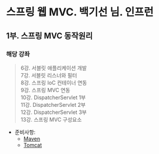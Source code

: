 # 스프링 웹 MVC. 백기선 님. 인프런
## 1부. 스프링 MVC 동작원리
### 해당 강좌
> 6강. 서블릿 애플리케이션 개발<br>
> 7강. 서블릿 리스너와 필터<br>
> 8강. 스프링 IoC 컨테이너 연동<br>
> 9강. 스프링 MVC 연동<br>
> 10강. DispatcherServlet 1부<br>
> 11강. DispatcherServlet 2부<br>
> 12강. DispatcherServlet 3부<br>
> 13강. 스프링 MVC 구성요소<br>



* 준비사항: 
    - [Maven](http://maven.apache.org/download.cgi)
    - [Tomcat](http://tomcat.apache.org/)
